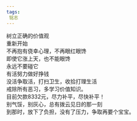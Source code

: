 ```yaml
---
tags:
 铭志
---
```

树立正确的价值观  
重新开始  
不再抱有侥幸心理，不再眼红眼馋  
即使它涨上天，也不能眼馋  
永远不要碰它  
有活努力做好挣钱  
没活争取活，打扫卫生，收拾打理生活   
戒除所有恶习，多学习价值知识。  
目前欠款8332元，尽力补平，尽快补平！  
别气馁，别灰心，总有拨云见日的那一刻  
到那时，放下了负担，没有了压力，争取再要个宝宝。
